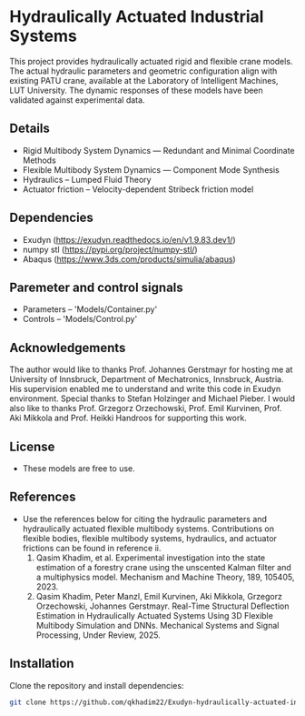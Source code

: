 # Hydraulically Actuated Industrial Systems
This project provides hydraulically actuated rigid and flexible crane models. The actual hydraulic parameters and geometric configuration align with existing PATU crane, available at the Laboratory of Intelligent Machines, LUT University. 
The dynamic responses of these models have been validated against experimental data.

## Details
- Rigid Multibody System Dynamics — Redundant and Minimal Coordinate Methods
- Flexible Multibody System Dynamics — Component Mode Synthesis 
- Hydraulics – Lumped Fluid Theory
- Actuator friction – Velocity-dependent Stribeck friction model

## Dependencies 
- Exudyn (https://exudyn.readthedocs.io/en/v1.9.83.dev1/)
- numpy stl (https://pypi.org/project/numpy-stl/)
- Abaqus (https://www.3ds.com/products/simulia/abaqus)

## Paremeter and control signals
- Parameters – 'Models/Container.py'
- Controls – 'Models/Control.py' 

## Acknowledgements
The author would like to thanks Prof. Johannes Gerstmayr for hosting me at University of Innsbruck, Department of Mechatronics, Innsbruck, Austria. His supervision enabled me to understand and write this code in Exudyn environment. Special thanks to Stefan Holzinger and Michael Pieber.
I would also like to thanks Prof. Grzegorz Orzechowski, Prof. Emil Kurvinen, Prof. Aki Mikkola and Prof. Heikki Handroos for supporting this work.

## License
- These models are free to use. 

## References
- Use the references below for citing the hydraulic parameters and hydraulically actuated flexible multibody systems. Contributions on flexible bodies, flexible multibody systems, hydraulics, and actuator frictions can be found in reference ii.
	1. Qasim Khadim, et al. Experimental investigation into the state estimation of a forestry crane using the unscented Kalman filter and a multiphysics model. Mechanism and Machine Theory, 189, 105405, 2023.
	2. Qasim Khadim, Peter Manzl, Emil Kurvinen, Aki Mikkola, Grzegorz Orzechowski, Johannes Gerstmayr. Real-Time Structural Deflection Estimation in Hydraulically Actuated Systems Using 3D Flexible Multibody Simulation and DNNs. Mechanical Systems and Signal Processing, Under Review, 2025.

## Installation
Clone the repository and install dependencies:
```bash
git clone https://github.com/qkhadim22/Exudyn-hydraulically-actuated-industrial-systems.git